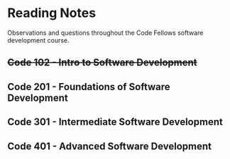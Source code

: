 # Reading Notes
Observations and questions throughout the Code Fellows software development course.

## ~~Code 102 - Intro to Software Development~~

## Code 201 - Foundations of Software Development

## Code 301 - Intermediate Software Development

## Code 401 - Advanced Software Development
